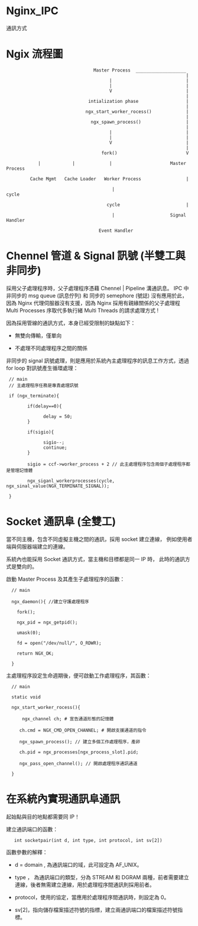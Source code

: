 # Nginx_IPC
通訊方式

# Ngix 流程圖


                                     Master Process  ___________________
                                                                        |
                                           |                            |
                                           |                            |
                                           V                            |
                                                                        |
                                   intialization phase                  |
                                                                        |
                                  ngx_start_worker_rocess()             |
                                                                        |
                                    ngx_spawn_process()                 |
                                                                        |
                                           |                            |
                                           |                            |
                                           V                            |
                                                                        |                      
                                        fork()                          V

                |            |             |                      Master Process

             Cache Mgmt   Cache Loader   Worker Process                 |

                                            |                         cycle

                                          cycle                         |

                                            |                     Signal Handler

                                       Event Handler
                            


# Chennel 管道 & Signal 訊號 (半雙工與非同步)

採用父子處理程序時，父子處理程序憑藉 Chennel | Pipeline 溝通訊息。
IPC 中 非同步的 msg queue (訊息佇列) 和 同步的 semephore (號誌) 沒有應用於此，因為 Nginx 代理伺服器沒有支援，因為 Nginx 採用有親緣關係的父子處理程 Multi Processes 序取代多執行緒 Multi Threads 的請求處理方式 !

因為採用管線的通訊方式，本身已經受限制的缺點如下：

* 無雙向傳輸，僅單向

* 不處理不同處理程序之間的關係

非同步的 signal 訊號處理，則是應用於系統內主處理程序的訊息工作方式，透過 for loop 對訊號產生循環處理：

     // main
     // 主處理程序任務是專責處理訊號
     
     if (ngx_terminate){
     
            if(delay==0){
            
                  delay = 50;
            }
            
            if(sigio){
            
                  sigio--;
                  continue;
            }
            
            sigio = ccf->worker_process + 2 // 此主處理程序包含兩個子處理程序都是管理記憶體
            
            ngx_siganl_workerprocesses(cycle, ngx_sinal_value(NGX_TERMINATE_SIGNAL));
            
     }


# Socket 通訊阜 (全雙工)

當不同主機，包含不同虛擬主機之間的通訊，採用 socket 建立連線，
例如使用者端與伺服器端建立的連線。

系統內也能採用 Socket 通訊方式，當主機和目標都是同一 IP 時，
此時的通訊方式是雙向的。

啟動 Master Process 及其產生子處理程序的函數：

      // main
      
      ngx_daemon(){ //建立守護處理程序
      
        fork();
        
        ngx_pid = ngx_getpid();
        
        umask(0);
        
        fd = open("/dev/null/", O_RDWR); 
        
        return NGX_OK;
      
      }
      
主處理程序設定生命週期後，便可啟動工作處理程序，其函數：

      // main
      
      static void
      
      ngx_start_worker_rocess(){
      
          ngx_channel ch; # 宣告通道形態的記憶體
      
         ch.cmd = NGX_CMD_OPEN_CHANNEL; # 開啟支援通道的指令
      
         ngx_spawn_process(); // 建立多個工作處理程序，產卵
         
         ch.pid = ngx_processes[ngx_process_slot].pid;
         
         ngx_pass_open_channel(); // 開啟處理程序通訊通道
      
      }


# 在系統內實現通訊阜通訊

起始點與目的地點都需要同 IP！

建立通訊端口的函數：

       int socketpair(int d, int type, int protocol, int sv[2])

函數參數的解釋：

* d = domain , 為通訊端口的域，此可設定為 AF_UNIX。

* type ， 為通訊端口的類型，分為 STREAM 和 DGRAM 兩種，前者需要建立連線，後者無需建立連線，用於處理程序間通訊則採用前者。

* protocol，使用的協定，當應用於處理程序間通訊時，則設定為 0。

* sv[2]，指向儲存檔案描述符號的指標，建立兩通訊端口的檔案描述符號指標。
